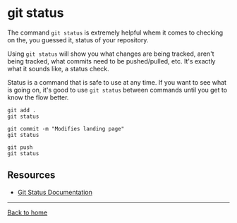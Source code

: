 # git status

The command `git status` is extremely helpful whem it comes to checking on the, you guessed it, status of your repository.

Using `git status` will show you what changes are being tracked, aren't being tracked, what commits need to be pushed/pulled, etc. It's exactly what it sounds like, a status check.

Status is a command that is safe to use at any time. If you want to see what is going on, it's good to use `git status` between commands until you get to know the flow better.

```
git add .
git status

git commit -m "Modifies landing page"
git status

git push
git status
```

## Resources

- [Git Status Documentation](https://git-scm.com/git-status)

---

[Back to home](../README.md)
